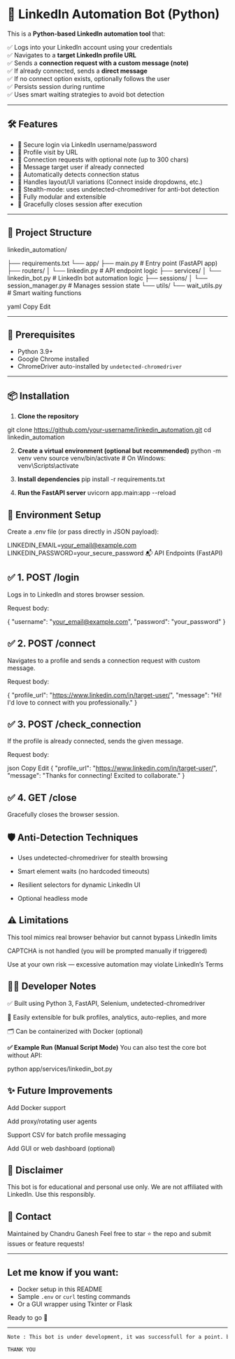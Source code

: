 # 🤖 LinkedIn Automation Bot (Python)

This is a **Python-based LinkedIn automation tool** that:

✅ Logs into your LinkedIn account using your credentials  
✅ Navigates to a **target LinkedIn profile URL**  
✅ Sends a **connection request with a custom message (note)**  
✅ If already connected, sends a **direct message**  
✅ If no connect option exists, optionally follows the user  
✅ Persists session during runtime  
✅ Uses smart waiting strategies to avoid bot detection

---

## 🛠 Features

- 🔐 Secure login via LinkedIn username/password
- 🔗 Profile visit by URL
- 🤝 Connection requests with optional note (up to 300 chars)
- 💬 Message target user if already connected
- 📡 Automatically detects connection status
- 🧠 Handles layout/UI variations (Connect inside dropdowns, etc.)
- 👤 Stealth-mode: uses undetected-chromedriver for anti-bot detection
- 🚀 Fully modular and extensible
- 🧹 Gracefully closes session after execution

---

## 📂 Project Structure

linkedin_automation/

├── requirements.txt
└── app/
├── main.py # Entry point (FastAPI app)
├── routers/
│ └── linkedin.py # API endpoint logic
├── services/
│ └── linkedin_bot.py # LinkedIn bot automation logic
├── sessions/
│ └── session_manager.py # Manages session state
└── utils/
└── wait_utils.py # Smart waiting functions

yaml
Copy
Edit

---

## 🧪 Prerequisites

- Python 3.9+
- Google Chrome installed
- ChromeDriver auto-installed by `undetected-chromedriver`

---

## 📦 Installation

1. **Clone the repository**

git clone https://github.com/your-username/linkedin_automation.git
cd linkedin_automation


2. **Create a virtual environment (optional but recommended)**
python -m venv venv
source venv/bin/activate  # On Windows: venv\Scripts\activate

3. **Install dependencies**
pip install -r requirements.txt

4. **Run the FastAPI server**
uvicorn app.main:app --reload

## 🔐 Environment Setup
Create a .env file (or pass directly in JSON payload):

LINKEDIN_EMAIL=your_email@example.com
LINKEDIN_PASSWORD=your_secure_password
📬 API Endpoints (FastAPI)

## ✅ 1. POST /login
Logs in to LinkedIn and stores browser session.

Request body:

{
  "username": "your_email@example.com",
  "password": "your_password"
}

## ✅ 2. POST /connect
Navigates to a profile and sends a connection request with custom message.

Request body:


{
  "profile_url": "https://www.linkedin.com/in/target-user/",
  "message": "Hi! I'd love to connect with you professionally."
}

## ✅ 3. POST /check_connection
If the profile is already connected, sends the given message.

Request body:

json
Copy
Edit
{
  "profile_url": "https://www.linkedin.com/in/target-user/",
  "message": "Thanks for connecting! Excited to collaborate."
}

## ✅ 4. GET /close
Gracefully closes the browser session.

## 🛡 Anti-Detection Techniques
- Uses undetected-chromedriver for stealth browsing

- Smart element waits (no hardcoded timeouts)

- Resilient selectors for dynamic LinkedIn UI

- Optional headless mode

## ⚠️ Limitations
This tool mimics real browser behavior but cannot bypass LinkedIn limits

CAPTCHA is not handled (you will be prompted manually if triggered)

Use at your own risk — excessive automation may violate LinkedIn’s Terms

## 👨‍💻 Developer Notes
✅ Built using Python 3, FastAPI, Selenium, undetected-chromedriver

🧩 Easily extensible for bulk profiles, analytics, auto-replies, and more

🗂 Can be containerized with Docker (optional)

**✅ Example Run (Manual Script Mode)**
You can also test the core bot without API:

python app/services/linkedin_bot.py

## ✨ Future Improvements
 Add Docker support

 Add proxy/rotating user agents

 Support CSV for batch profile messaging

 Add GUI or web dashboard (optional)

## 🙏 Disclaimer
This bot is for educational and personal use only.
We are not affiliated with LinkedIn. Use this responsibly.

## 📧 Contact
Maintained by Chandru Ganesh
Feel free to star ⭐ the repo and submit issues or feature requests!


---

## Let me know if you want:
- Docker setup in this README
- Sample `.env` or `curl` testing commands
- Or a GUI wrapper using Tkinter or Flask

Ready to go 🚀

---
```bash
Note : This bot is under development, it was successfull for a point. but I get struck in single point, but not to worry i will upload the updates and makes it complete automation in upcoming days.

THANK YOU
